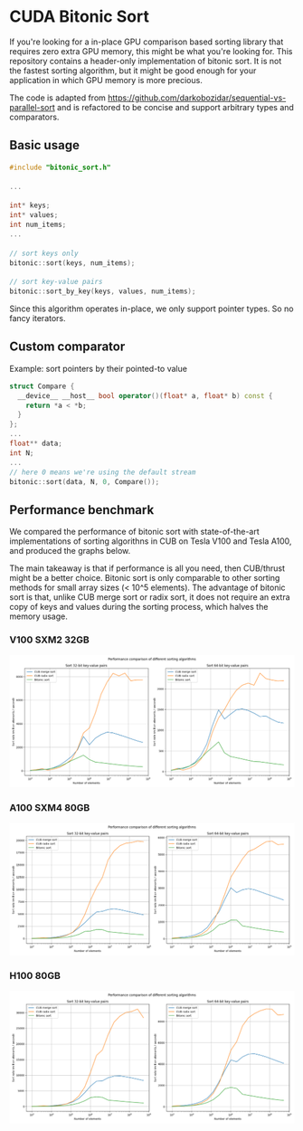 # CUDA Bitonic Sort

If you're looking for a in-place GPU comparison based sorting library that requires zero extra GPU memory, this might be what you're looking for. This repository contains a header-only implementation of bitonic sort. It is not the fastest sorting algorithm, but it might be good enough for your application in which GPU memory is more precious. 

The code is adapted from https://github.com/darkobozidar/sequential-vs-parallel-sort and is refactored to be concise and support arbitrary types and comparators. 

## Basic usage

```cpp
#include "bitonic_sort.h"

...

int* keys;
int* values;
int num_items;
...

// sort keys only
bitonic::sort(keys, num_items);

// sort key-value pairs
bitonic::sort_by_key(keys, values, num_items);
```

Since this algorithm operates in-place, we only support pointer types. So no fancy iterators. 

## Custom comparator

Example: sort pointers by their pointed-to value

```cpp
struct Compare {
  __device__ __host__ bool operator()(float* a, float* b) const {
    return *a < *b;
  }
};
...
float** data;
int N;
...
// here 0 means we're using the default stream
bitonic::sort(data, N, 0, Compare());
```

## Performance benchmark

We compared the performance of bitonic sort with state-of-the-art implementations of sorting algorithns in CUB on Tesla V100 and Tesla A100, and produced the graphs below. 

The main takeaway is that if performance is all you need, then CUB/thrust might be a better choice. Bitonic sort is only comparable to other sorting methods for small array sizes (< 10^5 elements). The advantage of bitonic sort is that, unlike CUB merge sort or radix sort, it does not require an extra copy of keys and values during the sorting process, which halves the memory usage. 


### V100 SXM2 32GB

![bench](benchmark-v100.png)

### A100 SXM4 80GB

![bench](benchmark-a100.png)

### H100 80GB

![bench](benchmark-h100.png)
